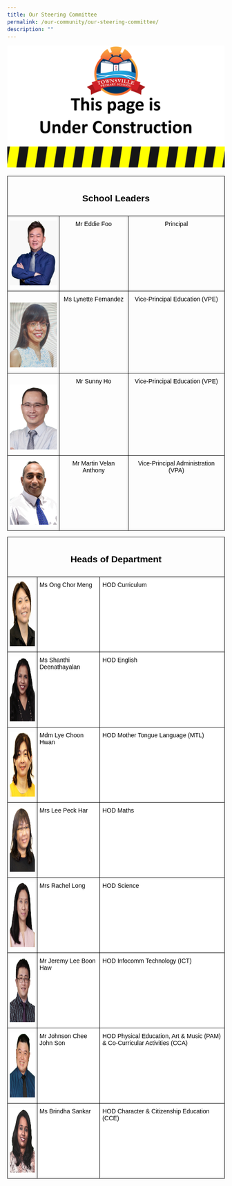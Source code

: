 ```yaml
---
title: Our Steering Committee
permalink: /our-community/our-steering-committee/
description: ""
---
```

![](/images/Construction.jpg)

<style type="text/css">
.tg  {border-collapse:collapse;border-spacing:0;}
.tg td{border-color:black;border-style:solid;border-width:1px;font-family:Arial, sans-serif;font-size:14px;
  overflow:hidden;padding:10px 5px;word-break:normal;}
.tg th{border-color:black;border-style:solid;border-width:1px;font-family:Arial, sans-serif;font-size:14px;
  font-weight:normal;overflow:hidden;padding:10px 5px;word-break:normal;}
.tg .tg-baqh{text-align:center;vertical-align:top}
.tg .tg-0lax{text-align:left;vertical-align:top}
</style>
<table class="tg">
<thead>
  <tr>
    <th class="tg-baqh" colspan="3"><span style="font-weight:400;font-style:normal;text-decoration:none;color:#000;background-color:transparent"><h2>School Leaders</h2></span></th>
  </tr>
</thead>
<tbody>
  <tr>
    <td class="tg-0lax"><img src="/images/School%20Leaders/Eddie%20Foo2.jpg" width="113" height="150"></td>
    <td class="tg-baqh"><span style="font-weight:400;font-style:normal;text-decoration:none;color:#000;background-color:transparent">Mr Eddie Foo</span></td>
    <td class="tg-baqh"><span style="font-weight:400;font-style:normal;text-decoration:none;color:#000;background-color:transparent">Principal</span></td>
  </tr>
  <tr>
    <td class="tg-0lax"><br><img src="/images/School%20Leaders/Ms%20Lynette%20Fernandez_VPE2.jpeg" width="113" height="150"></td>
    <td class="tg-baqh"><span style="font-weight:400;font-style:normal;text-decoration:none;color:#000;background-color:transparent">Ms Lynette Fernandez</span></td>
    <td class="tg-baqh"><span style="font-weight:400;font-style:normal;text-decoration:none;color:#000;background-color:transparent">Vice-Principal Education (VPE)</span></td>
  </tr>
  <tr>
    <td class="tg-0lax"><br><img src="/images/School%20Leaders/Sunny%20Ho.jpeg" width="113" height="150"></td>
    <td class="tg-baqh"><span style="font-weight:400;font-style:normal;text-decoration:none;color:#000;background-color:transparent">Mr Sunny Ho</span></td>
    <td class="tg-baqh"><span style="font-weight:400;font-style:normal;text-decoration:none;color:#000;background-color:transparent">Vice-Principal Education (VPE)</span></td>
  </tr>
  <tr>
    <td class="tg-0lax"><img src="/images/School%20Leaders/Martin%20Velan%20Anthony.jpeg" width="113" height="150"></td>
    <td class="tg-baqh"><span style="font-weight:400;font-style:normal;text-decoration:none;color:#000;background-color:transparent">Mr Martin Velan Anthony</span></td>
    <td class="tg-baqh"><span style="font-weight:400;font-style:normal;text-decoration:none;color:#000;background-color:transparent">Vice-Principal Administration (VPA)</span></td>
  </tr>
</tbody>
</table>

   


<style type="text/css">
.tg  {border-collapse:collapse;border-spacing:0;}
.tg td{border-color:black;border-style:solid;border-width:1px;font-family:Arial, sans-serif;font-size:14px;
  overflow:hidden;padding:10px 5px;word-break:normal;}
.tg th{border-color:black;border-style:solid;border-width:1px;font-family:Arial, sans-serif;font-size:14px;
  font-weight:normal;overflow:hidden;padding:10px 5px;word-break:normal;}
.tg .tg-baqh{text-align:center;vertical-align:top}
.tg .tg-0lax{text-align:left;vertical-align:top}
.tg .tg-ktyi{background-color:#FFF;text-align:left;vertical-align:top}
</style>
<table class="tg">
<thead>
  <tr>
    <th class="tg-baqh" colspan="3"><span style="font-weight:400;font-style:normal;text-decoration:none;color:#000;background-color:transparent"><h2>Heads of Department</h2></span></th>
  </tr>
</thead>
<tbody>
  <tr>
    <td class="tg-0lax"><img src="/images/Teaching%20Staff/Ms%20Ong%20Chor%20Meng%20(HOD%20Curriculum)2.jpg" width="113" height="150"></td>
    <td class="tg-ktyi"><span style="font-weight:400;font-style:normal;text-decoration:none;color:#000;background-color:transparent">Ms Ong Chor Meng</span></td>
    <td class="tg-ktyi"><span style="font-weight:400;font-style:normal;text-decoration:none;color:#000;background-color:transparent">HOD Curriculum</span></td>
  </tr>
  <tr>
    <td class="tg-0lax"><img src="/images/Teaching%20Staff/Shanthi%20Deenathayalan.jpeg" alt="Image" width="113" height="150"></td>
    <td class="tg-ktyi"><span style="font-weight:400;font-style:normal;text-decoration:none;color:#000;background-color:transparent">Ms Shanthi Deenathayalan</span></td>
    <td class="tg-ktyi"><span style="font-weight:400;font-style:normal;text-decoration:none;color:#000;background-color:transparent">HOD English</span></td>
  </tr>
  <tr>
    <td class="tg-0lax"><img src="/images/Teaching%20Staff/Mdm%20Lye%20Choon%20Hwan%20(HOD%20MT)2.jpg" alt="Image" width="113" height="150"></td>
    <td class="tg-ktyi"><span style="font-weight:400;font-style:normal;text-decoration:none;color:#000;background-color:transparent">Mdm Lye Choon Hwan</span></td>
    <td class="tg-ktyi"><span style="font-weight:400;font-style:normal;text-decoration:none;color:#000;background-color:transparent">HOD Mother Tongue Language (MTL)</span></td>
  </tr>
  <tr>
    <td class="tg-0lax"><img src="/images/Teaching%20Staff/Mrs%20Lee%20Peck%20Har%20(HOD%20Math)2.jpg" alt="Image" width="113" height="150"></td>
    <td class="tg-ktyi"><span style="font-weight:400;font-style:normal;text-decoration:none;color:#000;background-color:transparent">Mrs Lee Peck Har</span></td>
    <td class="tg-ktyi"><span style="font-weight:400;font-style:normal;text-decoration:none;color:#000;background-color:transparent">HOD Maths</span></td>
  </tr>
  <tr>
    <td class="tg-0lax"><img src="/images/Teaching%20Staff/Rachel%20Long.jpeg" alt="Image" width="113" height="150"></td>
    <td class="tg-ktyi"><span style="font-weight:400;font-style:normal;text-decoration:none;color:#000;background-color:transparent">Mrs Rachel Long</span></td>
    <td class="tg-ktyi"><span style="font-weight:400;font-style:normal;text-decoration:none;color:#000;background-color:transparent">HOD Science</span></td>
  </tr>
  <tr>
    <td class="tg-0lax"><img src="/images/Teaching%20Staff/Lee%20Boon%20Haw%20Jeremy.jpeg" alt="Image" width="113" height="150"></td>
    <td class="tg-ktyi"><span style="font-weight:400;font-style:normal;text-decoration:none;color:#000;background-color:transparent">Mr Jeremy Lee Boon Haw</span></td>
    <td class="tg-ktyi"><span style="font-weight:400;font-style:normal;text-decoration:none;color:#000;background-color:transparent">HOD Infocomm Technology (ICT)</span></td>
  </tr>
  <tr>
    <td class="tg-0lax"><img src="/images/Teaching%20Staff/Johnson%20Chee%20John%20Son.jpeg" alt="Image" width="113" height="150"></td>
    <td class="tg-ktyi"><span style="font-weight:400;font-style:normal;text-decoration:none;color:#000;background-color:transparent">Mr Johnson Chee John Son</span></td>
    <td class="tg-ktyi"><span style="font-weight:400;font-style:normal;text-decoration:none;color:#000;background-color:transparent">HOD Physical Education, Art &amp; Music (PAM) &amp; Co-Curricular Activities (CCA)</span></td>
  </tr>
  <tr>
    <td class="tg-0lax"><img src="/images/Teaching%20Staff/Brindha%20Sankar.jpeg" alt="Image" width="113" height="150"></td>
    <td class="tg-ktyi"><span style="font-weight:400;font-style:normal;text-decoration:none;color:#000;background-color:transparent">Ms Brindha Sankar</span></td>
    <td class="tg-ktyi"><span style="font-weight:400;font-style:normal;text-decoration:none;color:#000;background-color:transparent">HOD Character &amp; Citizenship Education (CCE)</span></td>
  </tr>
</tbody>
</table>